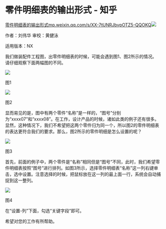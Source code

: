 # 零件明细表的输出形式 - 知乎
[零件明细表的输出形式​mp.weixin.qq.com/s/XX-7tUNRJbvpOTZ5-QQOKQ![](https://pic4.zhimg.com/v2-d5643c09e727db7017fb71d8f2b7ffd7_ipico.jpg)
](https://link.zhihu.com/?target=https%3A//mp.weixin.qq.com/s/XX-7tUNRJbvpOTZ5-QQOKQ)

作者：刘伟华 审校：黄健泳

适用版本：NX

我们做装配件工程图，出零件明细表的时候，可能会遇到图1、图2所示的情况。请仔细观察下面两幅图的不同。

![](https://pic1.zhimg.com/v2-4d1cefe1f83e6bae3d0cefb48daa8f14_b.jpg)

图1

![](https://pic3.zhimg.com/v2-b072a7c3dc828ced4257859a4d0cfb92_b.jpg)

图2

显而易见的是，图中有两个零件“名称”是一样的，“图号”分别为“xxxx07”和“xxxx08”。在工作，设计产品的时候，诸如此类的例子还有很多。显然，这种情况下，我们不希望把这两个零件归为同一个，所以图2的零件明细表的表达更符合我们的要求。那么，图2所示的零件明细是怎么设置的呢？

![](https://pic3.zhimg.com/v2-c6cff342294d64e540c6849db123d8ee_b.jpg)

图3

首先，前面的例子中，两个零件是“名称”相同但是“图号”不同，此时，我们希望零件明细表按照“图号”进行排列。如图3所示，选择零件明细表“名称”这一列右键单击，选中设置。注意选择的时候，把鼠标放在这一列的最上面一行，系统会自动捕捉到这一整列。

![](https://pic2.zhimg.com/v2-08eb4eb05f9ed40c9f4c80de2c313efd_b.jpg)

图4

在“设置-列”下面，勾选“关键字段”即可。

希望对您的工作有所帮助。